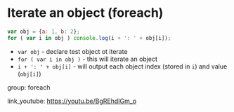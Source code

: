 # Iterate an object (foreach)

```javascript
var obj = {a: 1, b: 2};
for ( var i in obj ) console.log(i + ': ' + obj[i]);
```

- `var obj` - declare test object ot iterate
- `for ( var i in obj )` - this will iterate an object
- `i + ': ' + obj[i]` - will output each object index (stored in ```i```) and value (```obj[i]```)

group: foreach


link_youtube: https://youtu.be/BgREhdIGm_o
